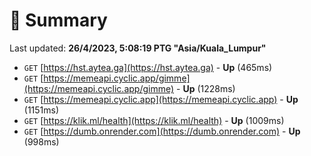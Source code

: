 # 📖 Summary
Last updated: **26/4/2023, 5:08:19 PTG "Asia/Kuala_Lumpur"**

- `GET` [https://hst.aytea.ga](https://hst.aytea.ga) - **Up** (465ms)
- `GET` [https://memeapi.cyclic.app/gimme](https://memeapi.cyclic.app/gimme) - **Up** (1228ms)
- `GET` [https://memeapi.cyclic.app](https://memeapi.cyclic.app) - **Up** (1151ms)
- `GET` [https://klik.ml/health](https://klik.ml/health) - **Up** (1009ms)
- `GET` [https://dumb.onrender.com](https://dumb.onrender.com) - **Up** (998ms)
